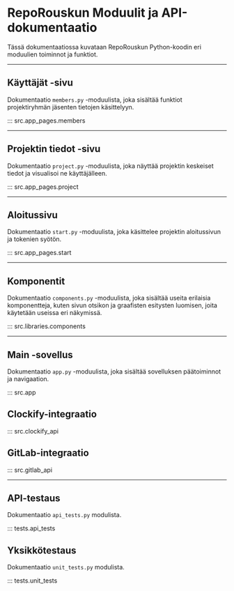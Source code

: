 # RepoRouskun Moduulit ja API-dokumentaatio


Tässä dokumentaatiossa kuvataan RepoRouskun Python-koodin eri moduulien toiminnot ja funktiot.

---

## Käyttäjät -sivu

Dokumentaatio `members.py` -moduulista, joka sisältää funktiot projektiryhmän jäsenten tietojen käsittelyyn.

::: src.app_pages.members

---

## Projektin tiedot -sivu

Dokumentaatio `project.py` -moduulista, joka näyttää projektin keskeiset tiedot ja visualisoi ne käyttäjälleen.

::: src.app_pages.project

---

## Aloitussivu

Dokumentaatio `start.py` -moduulista, joka käsittelee projektin aloitussivun ja tokenien syötön.

::: src.app_pages.start

---

## Komponentit

Dokumentaatio `components.py` -moduulista, joka sisältää useita erilaisia komponentteja, kuten sivun otsikon ja graafisten esitysten luomisen, joita käytetään useissa eri näkymissä.

::: src.libraries.components

---

## Main -sovellus

Dokumentaatio `app.py` -moduulista, joka sisältää sovelluksen päätoiminnot ja navigaation.

::: src.app

## Clockify-integraatio

::: src.clockify_api

## GitLab-integraatio

::: src.gitlab_api

---

## API-testaus

Dokumentaatio `api_tests.py` modulista.

::: tests.api_tests

## Yksikkötestaus

Dokumentaatio `unit_tests.py` modulista.

::: tests.unit_tests



